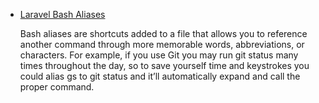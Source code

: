 
- [Laravel Bash Aliases](https://laravel-news.com/bash-aliases)

    Bash aliases are shortcuts added to a file that allows you to reference another command through more memorable words, abbreviations, or characters. For example, if you use Git you may run git status many times throughout the day, so to save yourself time and keystrokes you could alias gs to git status and it’ll automatically expand and call the proper command.
